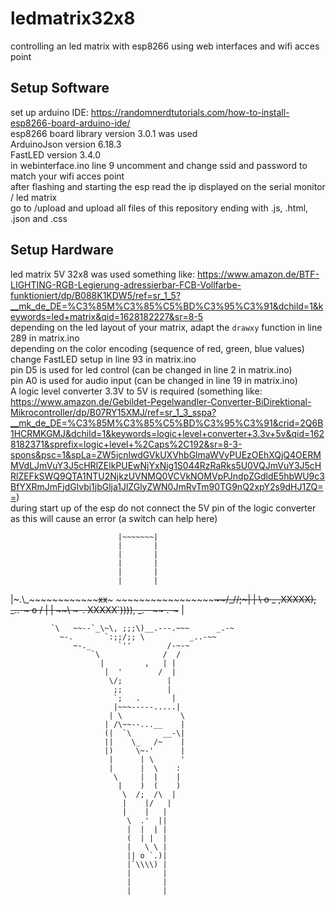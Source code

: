 # ledmatrix32x8
controlling an led matrix with esp8266 using web interfaces and wifi acces point

## Setup Software
set up arduino IDE: https://randomnerdtutorials.com/how-to-install-esp8266-board-arduino-ide/  
esp8266 board library version 3.0.1 was used  
ArduinoJson version 6.18.3  
FastLED version 3.4.0  
in webinterface.ino line 9 uncomment and change ssid and password to match your wifi acces point  
after flashing and starting the esp read the ip displayed on the serial monitor / led matrix  
go to <ip>/upload and upload all files of this repository ending with .js, .html, .json and .css  

## Setup Hardware
led matrix 5V 32x8 was used something like: https://www.amazon.de/BTF-LIGHTING-RGB-Legierung-adressierbar-FCB-Vollfarbe-funktioniert/dp/B088K1KDW5/ref=sr_1_5?__mk_de_DE=%C3%85M%C3%85%C5%BD%C3%95%C3%91&dchild=1&keywords=led+matrix&qid=1628182227&sr=8-5  
depending on the led layout of your matrix, adapt the ```drawxy``` function in line 289 in matrix.ino  
depending on the color encoding (sequence of red, green, blue values) change FastLED setup in line 93 in matrix.ino  
pin D5 is used for led control (can be changed in line 2 in matrix.ino)  
pin A0 is used for audio input (can be changed in line 19 in matrix.ino)  
A logic level converter 3.3V to 5V is required (something like: https://www.amazon.de/Gebildet-Pegelwandler-Converter-BiDirektional-Mikrocontroller/dp/B07RY15XMJ/ref=sr_1_3_sspa?__mk_de_DE=%C3%85M%C3%85%C5%BD%C3%95%C3%91&crid=2Q6B1HCRMKGMJ&dchild=1&keywords=logic+level+converter+3.3v+5v&qid=1628182371&sprefix=logic+level+%2Caps%2C192&sr=8-3-spons&psc=1&spLa=ZW5jcnlwdGVkUXVhbGlmaWVyPUEzOEhXQjQ4OERMMVdLJmVuY3J5cHRlZElkPUEwNjYxNjg1S044RzRaRks5U0VQJmVuY3J5cHRlZEFkSWQ9QTA1NTU2NjkzUVNMQ0VCVkNOMVpPJndpZGdldE5hbWU9c3BfYXRmJmFjdGlvbj1jbGlja1JlZGlyZWN0JmRvTm90TG9nQ2xpY2s9dHJ1ZQ==)  
during start up of the esp do not connect the 5V pin of the logic converter as this will cause an error (a switch can help here)  



                            |~~~~~~~|
                            |       |
                            |       |
                            |       |
                            |       |
                            |       |
 |~.\\\_\~~~~~~~~~~~~~~xx~~~         ~~~~~~~~~~~~~~~~~~~~~/_//;~|
 |  \  o \_         ,XXXXX),                         _..-~ o /  |
 |    ~~\  ~-.     XXXXX`)))),                 _.--~~   .-~~~   |
  ~~~~~~~`\   ~\~~~XXX' _/ ';))     |~~~~~~..-~     _.-~ ~~~~~~~
           `\   ~~--`_\~\, ;;;\)__.---.~~~      _.-~
             ~-.       `:;;/;; \          _..-~~
                ~-._      `''        /-~-~
                    `\              /  /
                      |         ,   | |
                       |  '        /  |
                        \/;          |
                         ;;          |
                         `;   .       |
                         |~~~-----.....|
                        | \             \
                       | /\~~--...__    |
                       (|  `\       __-\|
                       ||    \_   /~    |
                       |)     \~-'      |
                        |      | \      '
                        |      |  \    :
                         \     |  |    |
                          |    )  (    )
                           \  /;  /\  |
                           |    |/   |
                           |    |   |
                            \  .'  ||
                            |  |  | |
                            (  | |  |
                            |   \ \ |
                            || o `.)|
                            |`\\\\) |
                            |       |
                            |       |
                            |       |
